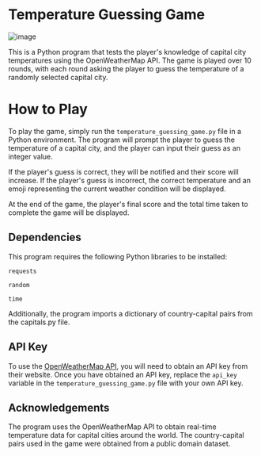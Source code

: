 # Temperature Guessing Game


![image](https://github.com/parzivalhaliday/python-apps/blob/main/TemperatureGuessingGame/image.png)

This is a Python program that tests the player's knowledge of capital city temperatures using the OpenWeatherMap API. The game is played over 10 rounds, with each round asking the player to guess the temperature of a randomly selected capital city.

# How to Play
To play the game, simply run the `temperature_guessing_game.py` file in a Python environment. The program will prompt the player to guess the temperature of a capital city, and the player can input their guess as an integer value.

If the player's guess is correct, they will be notified and their score will increase. If the player's guess is incorrect, the correct temperature and an emoji representing the current weather condition will be displayed.

At the end of the game, the player's final score and the total time taken to complete the game will be displayed.

## Dependencies
This program requires the following Python libraries to be installed:

`requests`

`random`

`time`

Additionally, the program imports a dictionary of country-capital pairs from the capitals.py file.

## API Key
To use the [OpenWeatherMap API](https://home.openweathermap.org/), you will need to obtain an API key from their website. Once you have obtained an API key, replace the `api_key` variable in the `temperature_guessing_game.py` file with your own API key.

## Acknowledgements

The program uses the OpenWeatherMap API to obtain real-time temperature data for capital cities around the world. The country-capital pairs used in the game were obtained from a public domain dataset.
